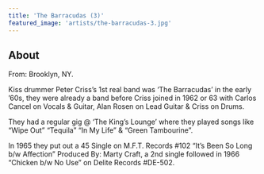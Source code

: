 ```yaml
---
title: 'The Barracudas (3)'
featured_image: 'artists/the-barracudas-3.jpg'
---
```


## About

From:  Brooklyn, NY.

Kiss drummer Peter Criss’s 1st real band was ‘The Barracudas’ in the early ’60s, they were already a band before Criss joined in 1962 or 63 with Carlos Cancel on Vocals & Guitar, Alan Rosen on Lead Guitar & Criss on Drums.

They had a regular gig @ ‘The King’s Lounge’ where they played songs like “Wipe Out” “Tequila” “In My Life” & “Green Tambourine”.

In 1965 they put out a 45 Single on M.F.T. Records #102 “It’s Been So Long b/w Affection” Produced By: Marty Craft, a 2nd single followed in 1966 “Chicken b/w No Use” on Delite Records #DE-502.
